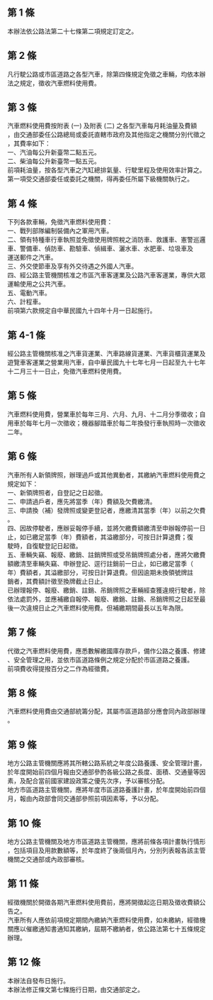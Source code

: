第 1 條
-------
本辦法依公路法第二十七條第二項規定訂定之。

第 2 條
-------
凡行駛公路或市區道路之各型汽車，除第四條規定免徵之車輛，均依本辦  
法之規定，徵收汽車燃料使用費。

第 3 條
-------
汽車燃料使用費按附表 (一) 及附表 (二) 之各型汽車每月耗油量及費額  
，由交通部委任公路總局或委託直轄市政府及其他指定之機關分別代徵之  
，其費率如下：  
一、汽油每公升新臺幣二點五元。  
二、柴油每公升新臺幣一點五元。  
前項耗油量，按各型汽車之汽缸總排氣量、行駛里程及使用效率計算之。  
第一項受交通部委任或委託之機關，得再委任所屬下級機關執行之。

第 4 條
-------
下列各款車輛，免徵汽車燃料使用費：  
一、戰列部隊編制裝備內之軍用汽車。  
二、領有特種車行車執照並免徵使用牌照稅之消防車、救護車、憲警巡邏  
    車、警備車、偵防車、勘驗車、偵緝車、灑水車、水肥車、垃圾車及  
    運送郵件之汽車。  
三、外交使節車及享有外交待遇之外國人汽車。  
四、經公路主管機關核准之市區汽車客運業及公路汽車客運業，專供大眾  
    運輸使用之公共汽車。  
五、電動汽車。  
六、計程車。  
前項第六款規定自中華民國九十四年十月一日起施行。

第 4-1 條
---------
經公路主管機關核准之汽車貨運業、汽車路線貨運業、汽車貨櫃貨運業及  
遊覽車客運業之營業用汽車，自中華民國九十七年七月一日起至九十七年  
十二月三十一日止，免徵汽車燃料使用費。

第 5 條
-------
汽車燃料使用費，營業車於每年三月、六月、九月、十二月分季徵收；自  
用車於每年七月一次徵收；機器腳踏車於每二年換發行車執照時一次徵收  
二年。

第 6 條
-------
汽車所有人新領牌照，辦理過戶或其他異動者，其繳納汽車燃料使用費之  
規定如下：  
一、新領牌照者，自登記之日起徵。  
二、申請過戶者，應先將當季（年）費額及欠費繳清。  
三、申請換（補）發牌照或變更登記者，應繳清其當季（年）以前之欠費  
    。  
四、因故停駛者，應辦妥報停手續，並將欠繳費額繳清至申辦報停前一日  
    止，如已繳足當季（年）費額者，其溢繳部分，可按日計算退費；復  
    駛時，自復駛登記日起徵。  
五、車輛失竊、報廢、繳銷、註銷牌照或受吊銷牌照處分者，應將欠繳費  
    額繳清至車輛失竊、申辦登記、逕行註銷前一日止，如已繳足當季（  
    年）費額者，其溢繳部分，可按日計算退費。但因逾期未換領號牌註  
    銷者，其費額計徵至換牌截止日止。  
已辦理報停、報廢、繳銷、註銷、吊銷牌照之車輛經查獲違規行駛者，除  
依法處罰外，並應補繳自報停、報廢、繳銷、註銷、吊銷牌照之日起至最  
後一次違規日止之汽車燃料使用費。但補繳期間最長以五年為限。

第 7 條
-------
代徵之汽車燃料使用費，應悉數解繳國庫存款戶，備作公路之養護、修建  
、安全管理之用，並依市區道路條例之規定分配於市區道路之養護。  
前項費收得提撥百分之二作為經徵費。

第 8 條
-------
汽車燃料使用費由交通部統籌分配，其屬市區道路部分應會同內政部辦理  
。

第 9 條
-------
地方公路主管機關應將其所轄公路系統之年度公路養護、安全管理計畫，  
於年度開始前四個月報由交通部參酌各級公路之長度、面積、交通量等因  
素，及配合當前國家建設政策之優先次序，予以審核分配。  
地方市區道路主管機關，應將年度市區道路養護計畫，於年度開始前四個  
月，報由內政部會同交通部參照前項因素等，予以分配。

第 10 條
--------
地方公路主管機關及地方市區道路主管機關，應將前條各項計畫執行情形  
，包括項目及用款數額等，於年度終了後兩個月內，分別列表報各該主管  
機關之交通部或內政部審核。

第 11 條
--------
經徵機關於開徵各期汽車燃料使用費前，應將開徵起迄日期及徵收費額公  
告之。  
汽車所有人應依前項規定期間內繳納汽車燃料使用費，如未繳納，經徵機  
關應以催繳通知書通知其繳納，屆期不繳納者，依公路法第七十五條規定  
辦理。

第 12 條
--------
本辦法自發布日施行。  
本辦法修正條文第七條施行日期，由交通部定之。

